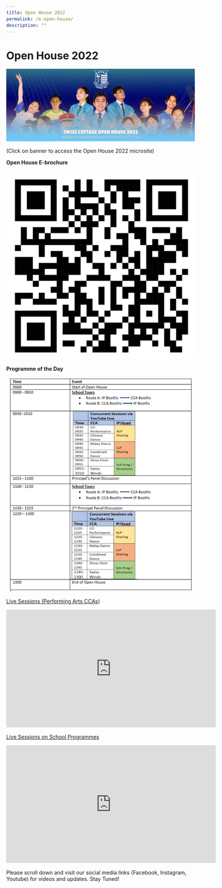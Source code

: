 ```yaml
---
title: Open House 2022
permalink: /e-open-house/
description: ""
---
```

# Open House 2022

![](/images/Open%20House%202022/Open-House-22-Banner1-1024x394.jpg)

(Click on banner to access the Open House 2022 microsite)

**Open House E-brochure**

![](/images/Open%20House%202022/2022_Open-House-QR-Code-1024x1024.jpeg)

**Programme of the Day**

![](/images/Open%20House%202022/2022-Programme-of-the-Day.jpg)

[Live Sessions (Performing Arts CCAs](https://youtu.be/HV7QlS72THE))

<iframe width="560" height="315" src="https://www.youtube.com/embed/HV7QlS72THE" title="YouTube video player" frameborder="0" allow="accelerometer; autoplay; clipboard-write; encrypted-media; gyroscope; picture-in-picture" allowfullscreen></iframe>

[Live Sessions on School Programmes](https://youtu.be/HAODzExSJBU)

<iframe width="560" height="315" src="https://www.youtube.com/embed/HAODzExSJBU" title="YouTube video player" frameborder="0" allow="accelerometer; autoplay; clipboard-write; encrypted-media; gyroscope; picture-in-picture" allowfullscreen></iframe>

Please scroll down and visit our social media links (Facebook, Instagram, Youtube) for videos and updates. Stay Tuned!